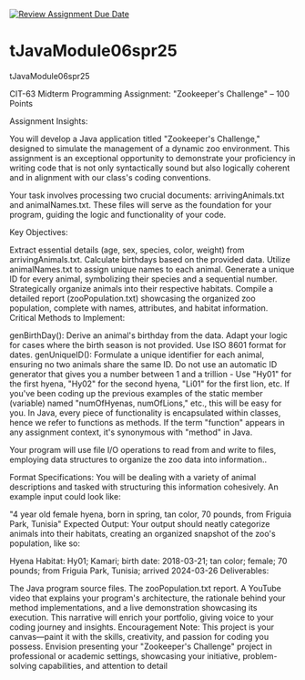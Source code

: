 [![Review Assignment Due Date](https://classroom.github.com/assets/deadline-readme-button-22041afd0340ce965d47ae6ef1cefeee28c7c493a6346c4f15d667ab976d596c.svg)](https://classroom.github.com/a/aLllu8fy)
# tJavaModule06spr25
tJavaModule06spr25

CIT-63 Midterm Programming Assignment: "Zookeeper's Challenge" – 100 Points

Assignment Insights:

You will develop a Java application titled "Zookeeper's Challenge," designed to simulate the management of a dynamic zoo environment. This assignment is an exceptional opportunity to demonstrate your proficiency in writing code that is not only syntactically sound but also logically coherent and in alignment with our class's coding conventions.

Your task involves processing two crucial documents: arrivingAnimals.txt and animalNames.txt. These files will serve as the foundation for your program, guiding the logic and functionality of your code.

Key Objectives:

Extract essential details (age, sex, species, color, weight) from arrivingAnimals.txt.
Calculate birthdays based on the provided data.
Utilize animalNames.txt to assign unique names to each animal.
Generate a unique ID for every animal, symbolizing their species and a sequential number.
Strategically organize animals into their respective habitats.
Compile a detailed report (zooPopulation.txt) showcasing the organized zoo population, complete with names, attributes, and habitat information.
Critical Methods to Implement:

genBirthDay(): Derive an animal's birthday from the data. Adapt your logic for cases where the birth season is not provided.  Use ISO 8601 format for dates. 
genUniqueID(): Formulate a unique identifier for each animal, ensuring no two animals share the same ID. Do not use an automatic ID generator that gives you a number between 1 and a trillion - Use "Hy01" for the first hyena, "Hy02" for the second hyena, "Li01" for the first lion, etc. If you've been coding up the previous examples of the static member (variable) named "numOfHyenas, numOfLions," etc., this will be easy for you.
In Java, every piece of functionality is encapsulated within classes, hence we refer to functions as methods. If the term "function" appears in any assignment context, it's synonymous with "method" in Java.

Your program will use file I/O operations to read from and write to files, employing data structures to organize the zoo data into information..

Format Specifications: You will be dealing with a variety of animal descriptions and tasked with structuring this information cohesively. An example input could look like:

"4 year old female hyena, born in spring, tan color, 70 pounds, from Friguia Park, Tunisia"
Expected Output: Your output should neatly categorize animals into their habitats, creating an organized snapshot of the zoo's population, like so:

Hyena Habitat:
Hy01; Kamari; birth date: 2018-03-21; tan color; female; 70 pounds; from Friguia Park, Tunisia; arrived 2024-03-26
Deliverables:

The Java program source files.
The zooPopulation.txt report.
A YouTube video that explains your program's architecture, the rationale behind your method implementations, and a live demonstration showcasing its execution. This narrative will enrich your portfolio, giving voice to your coding journey and insights.
Encouragement Note: This project is your canvas—paint it with the skills, creativity, and passion for coding you possess. Envision presenting your "Zookeeper's Challenge" project in professional or academic settings, showcasing your initiative, problem-solving capabilities, and attention to detail
